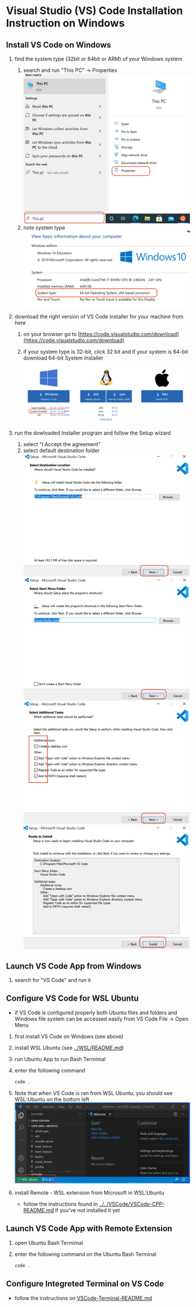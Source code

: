 # Visual Studio (VS) Code Installation Instruction on Windows

## Install VS Code on Windows

1. find the system type (32bit or 64bit or ARM) of your Windows system
    1. search and run "This PC" -> Properties
    ![This PC Properties](PCProperties.png)
    2. note system type
    ![System Type](SystemType.png)

2. download the right version of VS Code installer for your machine from here
    1. on your browser go to [https://code.visualstudio.com/download](https://code.visualstudio.com/download)

    2. if your system type is 32-bit, click 32 bit and if your system is 64-bit download 64-bit System Installer
    ![VS Code Installer](CodeInstaller.png)

3. run the dowloaded Installer program and follow the Setup wizard
    1. select "I Accept the agreement"
    2. select default destination folder
    ![Destination](CodeDestination.png)
    ![Start Menu](StartMenu.png)
    ![Additional Tasks](AdditionalTasks.png)
    ![Install](InstallStep.png)

## Launch VS Code App from Windows

1. search for "VS Code" and run it

## Configure VS Code for WSL Ubuntu

- if VS Code is configured properly both Ubuntu files and folders and Windows file system can be accessed easily from VS Code File -> Open Menu

1. first install VS Code on Windows (see above)
2. install WSL Ubuntu (see [../WSL/README.md](../WSL/README.md))
3. run Ubuntu App to run Bash Termimal
4. enter the following command

    ```bash
    code .
    ```

5. Note that when VS Code is ran from WSL Ubuntu, you should see WSL:Ubuntu on the bottom left
    ![WSL:Ubuntu](WSL-Code.png)

6. install Remote - WSL extension from Microsoft in WSL:Ubuntu
    - follow the instructions found in [../../VSCode/VSCode-CPP-README.md](../../VSCode/VSCode-CPP-README.md) if you've not installed it yet

## Launch VS Code App with Remote Extension

1. open Ubuntu Bash Termimal
2. enter the following command on the Ubuntu Bash Terminal

    ```bash
    code .
    ```

## Configure Integreted Terminal on VS Code

- follow the instructions on [VSCode-Terminal-README.md](VSCode-Terminal-README.md)
